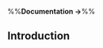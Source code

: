 <link rel="stylesheet" href="{{baseUrl}}/css/textbook.css">

<div class="website-content">

%%**Documentation →**%%

## Introduction

<div id="main">

<include src="what/embed.md" />

</div>

</div>
